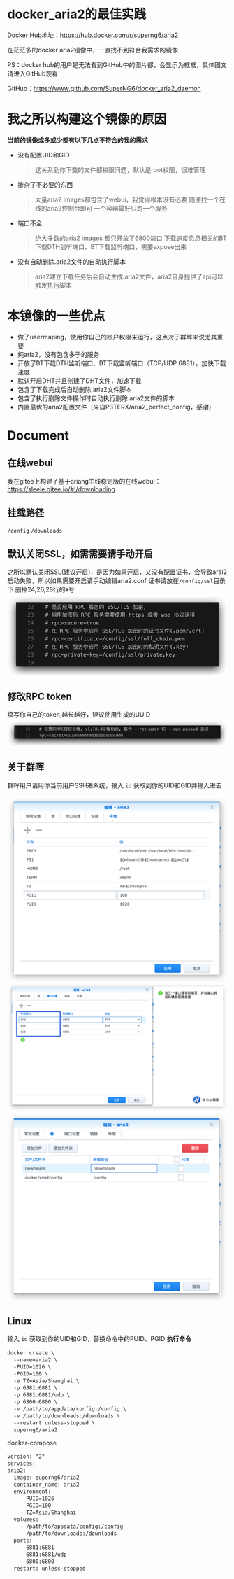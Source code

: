 # docker_aria2的最佳实践
Docker Hub地址：https://hub.docker.com/r/superng6/aria2 

在茫茫多的docker aria2镜像中，一直找不到符合我需求的镜像

PS：docker hub的用户是无法看到GitHub中的图片都，会显示为框框，具体图文请进入GitHub观看

GitHub：https://www.github.com/SuperNG6/docker_aria2_daemon
# 我之所以构建这个镜像的原因
__当前的镜像或多或少都有以下几点不符合的我的需求__
   
- 没有配置UID和GID
  > 这关系到你下载的文件都权限问题，默认是root权限，很难管理
- 掺杂了不必要的东西
   > 大量aria2 images都包含了webui，我觉得根本没有必要
   > 随便找一个在线的aria2控制台即可
   > 一个容器最好只跑一个服务
 - 端口不全
   > 绝大多数的aria2 images 都只开放了6800端口
   > 下载速度息息相关的BT下载DTH监听端口、BT下载监听端口，需要expose出来
 - 没有自动删除.aria2文件的自动执行脚本
   > aria2建立下载任务后会自动生成.aria2文件，aria2自身提供了api可以触发执行脚本
   
# 本镜像的一些优点
- 做了usermaping，使用你自己的账户权限来运行，这点对于群辉来说尤其重要
- 纯aria2，没有包含多于的服务
- 开放了BT下载DTH监听端口、BT下载监听端口（TCP/UDP 6881），加快下载速度
- 默认开启DHT并且创建了DHT文件，加速下载
- 包含了下载完成后自动删除.aria2文件脚本
- 包含了执行删除文件操作时自动执行删除.aria2文件的脚本
- 内置最优的aria2配置文件（来自P3TERX/aria2_perfect_config，感谢）


# Document
## 在线webui
我在gitee上构建了基于ariang主线稳定版的在线webui：
https://sleele.gitee.io/#!/downloading
## 挂载路径
``/config`` ``/downloads``
## 默认关闭SSL，如需需要请手动开启
之所以默认关闭SSL(建议开启)，是因为如果开启，又没有配置证书，会导致arai2启动失败，所以如果需要开启请手动编辑aria2.conf
证书请放在``/config/ssl``目录下
删掉24,26,28行的``#``号
![](https://github.com/SuperNG6/pic/blob/master/aria2/Xnip2019-09-27_19-35-32.png)
## 修改RPC token
填写你自己的token,越长越好，建议使用生成的UUID
![](https://github.com/SuperNG6/pic/blob/master/aria2/Xnip2019-09-27_19-40-40.png)

## 关于群晖
群晖用户请用你当前用户SSH进系统，输入 ``id`` 获取到你的UID和GID并输入进去

![](https://github.com/SuperNG6/pic/blob/master/aria2/Xnip2019-09-27_19-17-57.png)
![](https://github.com/SuperNG6/pic/blob/master/aria2/Xnip2019-09-27_19-19-02.png)
![](https://github.com/SuperNG6/pic/blob/master/aria2/Xnip2019-09-27_19-20-03.png)

## Linux
输入 ``id`` 获取到你的UID和GID，替换命令中的PUID、PGID
__执行命令__
````
docker create \
  --name=aria2 \
  -PUID=1026 \
  -PGID=100 \
  -e TZ=Asia/Shanghai \
  -p 6881:6881 \
  -p 6881:6881/udp \
  -p 6800:6800 \
  -v /path/to/appdata/config:/config \
  -v /path/to/downloads:/downloads \
  --restart unless-stopped \
  superng6/aria2
  ````
docker-compose  
  ````
  version: "2"
services:
  aria2:
    image: superng6/aria2
    container_name: aria2
    environment:
      - PUID=1026
      - PGID=100
      - TZ=Asia/Shanghai
    volumes:
      - /path/to/appdata/config:/config
      - /path/to/downloads:/downloads
    ports:
      - 6881:6881
      - 6881:6881/udp
      - 6800:6800
    restart: unless-stopped   
````
